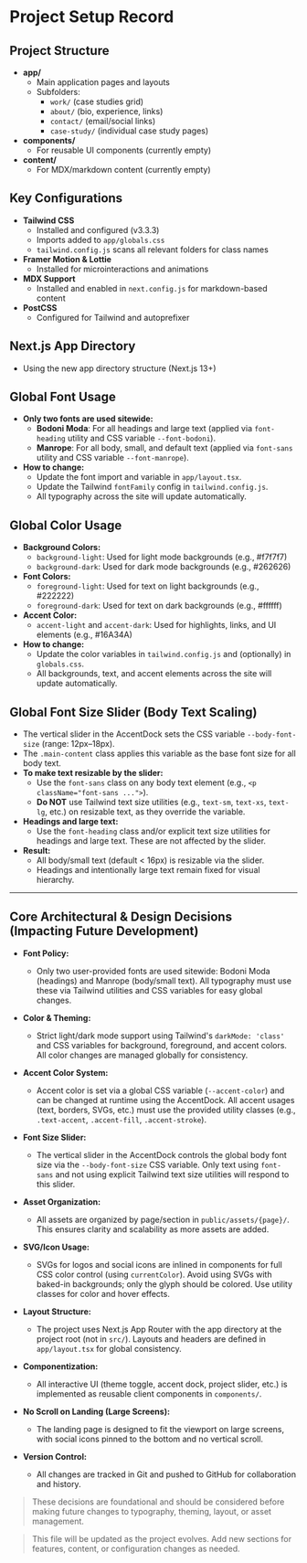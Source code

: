 # Project Setup Record

## Project Structure

- **app/**
  - Main application pages and layouts
  - Subfolders:
    - `work/` (case studies grid)
    - `about/` (bio, experience, links)
    - `contact/` (email/social links)
    - `case-study/` (individual case study pages)
- **components/**
  - For reusable UI components (currently empty)
- **content/**
  - For MDX/markdown content (currently empty)

## Key Configurations

- **Tailwind CSS**
  - Installed and configured (v3.3.3)
  - Imports added to `app/globals.css`
  - `tailwind.config.js` scans all relevant folders for class names
- **Framer Motion & Lottie**
  - Installed for microinteractions and animations
- **MDX Support**
  - Installed and enabled in `next.config.js` for markdown-based content
- **PostCSS**
  - Configured for Tailwind and autoprefixer

## Next.js App Directory
- Using the new app directory structure (Next.js 13+)

## Global Font Usage

- **Only two fonts are used sitewide:**
  - **Bodoni Moda**: For all headings and large text (applied via `font-heading` utility and CSS variable `--font-bodoni`).
  - **Manrope**: For all body, small, and default text (applied via `font-sans` utility and CSS variable `--font-manrope`).
- **How to change:**
  - Update the font import and variable in `app/layout.tsx`.
  - Update the Tailwind `fontFamily` config in `tailwind.config.js`.
  - All typography across the site will update automatically.

## Global Color Usage

- **Background Colors:**
  - `background-light`: Used for light mode backgrounds (e.g., #f7f7f7)
  - `background-dark`: Used for dark mode backgrounds (e.g., #262626)
- **Font Colors:**
  - `foreground-light`: Used for text on light backgrounds (e.g., #222222)
  - `foreground-dark`: Used for text on dark backgrounds (e.g., #ffffff)
- **Accent Color:**
  - `accent-light` and `accent-dark`: Used for highlights, links, and UI elements (e.g., #16A34A)
- **How to change:**
  - Update the color variables in `tailwind.config.js` and (optionally) in `globals.css`.
  - All backgrounds, text, and accent elements across the site will update automatically.

## Global Font Size Slider (Body Text Scaling)

- The vertical slider in the AccentDock sets the CSS variable `--body-font-size` (range: 12px–18px).
- The `.main-content` class applies this variable as the base font size for all body text.
- **To make text resizable by the slider:**
  - Use the `font-sans` class on any body text element (e.g., `<p className="font-sans ...">`).
  - **Do NOT** use Tailwind text size utilities (e.g., `text-sm`, `text-xs`, `text-lg`, etc.) on resizable text, as they override the variable.
- **Headings and large text:**
  - Use the `font-heading` class and/or explicit text size utilities for headings and large text. These are not affected by the slider.
- **Result:**
  - All body/small text (default < 16px) is resizable via the slider.
  - Headings and intentionally large text remain fixed for visual hierarchy.

---

## Core Architectural & Design Decisions (Impacting Future Development)

- **Font Policy:**
  - Only two user-provided fonts are used sitewide: Bodoni Moda (headings) and Manrope (body/small text). All typography must use these via Tailwind utilities and CSS variables for easy global changes.

- **Color & Theming:**
  - Strict light/dark mode support using Tailwind's `darkMode: 'class'` and CSS variables for background, foreground, and accent colors. All color changes are managed globally for consistency.

- **Accent Color System:**
  - Accent color is set via a global CSS variable (`--accent-color`) and can be changed at runtime using the AccentDock. All accent usages (text, borders, SVGs, etc.) must use the provided utility classes (e.g., `.text-accent`, `.accent-fill`, `.accent-stroke`).

- **Font Size Slider:**
  - The vertical slider in the AccentDock controls the global body font size via the `--body-font-size` CSS variable. Only text using `font-sans` and not using explicit Tailwind text size utilities will respond to this slider.

- **Asset Organization:**
  - All assets are organized by page/section in `public/assets/{page}/`. This ensures clarity and scalability as more assets are added.

- **SVG/Icon Usage:**
  - SVGs for logos and social icons are inlined in components for full CSS color control (using `currentColor`). Avoid using SVGs with baked-in backgrounds; only the glyph should be colored. Use utility classes for color and hover effects.

- **Layout Structure:**
  - The project uses Next.js App Router with the app directory at the project root (not in `src/`). Layouts and headers are defined in `app/layout.tsx` for global consistency.

- **Componentization:**
  - All interactive UI (theme toggle, accent dock, project slider, etc.) is implemented as reusable client components in `components/`.

- **No Scroll on Landing (Large Screens):**
  - The landing page is designed to fit the viewport on large screens, with social icons pinned to the bottom and no vertical scroll.

- **Version Control:**
  - All changes are tracked in Git and pushed to GitHub for collaboration and history.

> These decisions are foundational and should be considered before making future changes to typography, theming, layout, or asset management.

> This file will be updated as the project evolves. Add new sections for features, content, or configuration changes as needed. 